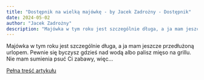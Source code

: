 ```yaml
---
title: "Dostępnik na wielką majówkę - by Jacek Zadrożny - Dostępnik"
date: 2024-05-02
author: "Jacek Zadrożny"
description: "Majówka w tym roku jest szczególnie długa, a ja mam jeszcze przedłużoną urlopem. Pewnie się byczysz gdzieś nad wodą albo palisz mięso na grillu. Nie mam sumienia psuć Ci zabawy, więc..."
---
```


Majówka w tym roku jest szczególnie długa, a ja mam jeszcze przedłużoną urlopem. Pewnie się byczysz gdzieś nad wodą albo palisz mięso na grillu. Nie mam sumienia psuć Ci zabawy, więc...

[Pełna treść artykułu](https://dostepnik.substack.com/p/dostepnik-na-wielka-majowke)

